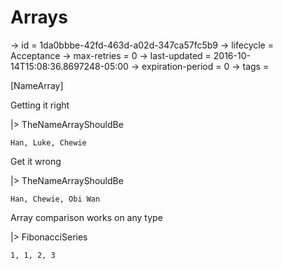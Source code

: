 # Arrays

-> id = 1da0bbbe-42fd-463d-a02d-347ca57fc5b9
-> lifecycle = Acceptance
-> max-retries = 0
-> last-updated = 2016-10-14T15:08:36.8697248-05:00
-> expiration-period = 0
-> tags = 

[NameArray]

Getting it right

|> TheNameArrayShouldBe
``` names
Han, Luke, Chewie
```


Get it wrong

|> TheNameArrayShouldBe
``` names
Han, Chewie, Obi Wan
```


Array comparison works on any type

|> FibonacciSeries
``` numbers
1, 1, 2, 3
```

~~~
